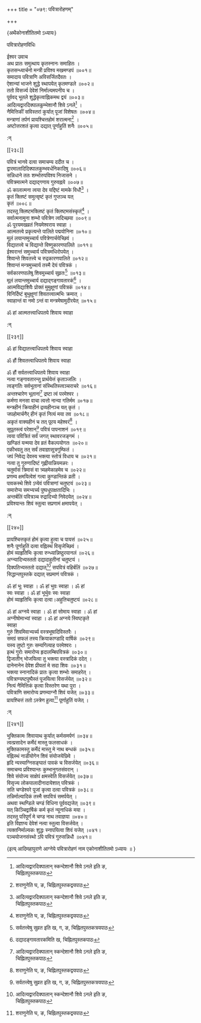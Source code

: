 +++
title = "०७९: पवित्रारोहणम्"

+++

\{अथैकोनाशीतितमो ऽध्यायः\}

पवित्रारोहणविधिः  
    
ईश्वर उवाच  
अथ प्रातः समुत्थाय कृतस्नानः समाहितः ।  
कृतसन्ध्यार्चनो मन्त्री प्रविश्य मखमण्डपं   ॥००१॥  
समादाय पवित्राणि अविसर्जितदैवतः ।  
ऐशान्यां भाजने शुद्धे स्थापयेत् कृतमण्डले   ॥००२॥  
ततो विसर्ज्य देवेशं निर्माल्यमपनीय च ।  
पूर्ववद् भूतले शुद्धेकृत्वाह्निकमथ द्वयं ॥००३॥  
आदित्यद्वारदिक्पालकुम्भेशानौ शिवे ऽनले[^१] ।  
नैमित्तिकीं सविस्तरां कुर्यात् पूजां विशेषतः   ॥००४॥  
मन्त्राणां तर्पणं प्रायश्चित्तहोमं शरात्मना[^२]   ।  
अष्टोत्तरशतं कृत्वा दद्यात् पूर्णाहुतिं शनैः   ॥००५॥  
    
:न्  
    
[^१]: आदित्यद्वारदिक्पालान् स्कन्देशानौ शिवे ऽनले इति ङ,  
चिह्नितपुस्तकपाठः  
    
[^२]: शराणुनेति घ, ङ, चिह्नितपुस्तकद्वयपाठः  

[[२३८]]
    
पवित्रं भानवे दत्वा समाचम्य ददीत च ।  
द्वारमालादिदिक्पालकुम्भवर्धनिकादिषु ॥००६॥  
सन्निधाने ततः शम्भोरुपविश्य निजासने ।  
पवित्रमात्मने दद्याद्गणाय गुरुवह्नये ॥००७॥  
ॐ कालात्मना त्वया देव यद्दिष्टं मामके विधौ[^१]   ।  
कृतं क्लिष्टं समुत्सृष्टं कृतं गुप्तञ्च यत्  
कृतं ॥००८॥  
तदस्तु क्लिष्टमक्लिष्टं कृतं क्लिष्टमसंस्कृतं[^२]   ।  
सर्वात्मनामुना शम्भो पवित्रेण त्वदिच्छया ॥००९॥  
ॐ पूरयमखव्रतं नियमेश्वराय स्वाहा ।  
आत्मतत्त्वे प्रकृत्यन्ते पालिते पद्मयोनिना ॥०१०॥  
मूलं लयान्तमुच्चार्य पवित्रेणार्चयेच्छिवं ।  
विद्यातत्त्वे च विद्यान्ते विष्णुकारणपालिते ॥०११॥  
ईश्वरान्तं समुच्चार्य पवित्रमधिरोपयेत् ।  
शिवान्ते शिवतत्त्वे च रुद्रकारणपालिते ॥०१२॥  
शिवान्तं मन्त्रमुच्चार्य तस्मै देयं पवित्रकं ।  
सर्वकारणपालेषु शिवमुच्चार्य सुव्रतः[^३] ॥०१३॥  
मूलं लयान्तमुच्चार्य दद्याद्गङ्गावतारकं[^४]   ।  
आत्मविद्याशिवैः प्रोक्तं मुमुक्षूणां पवित्रकं   ॥०१४॥  
विनिर्दिष्टं बुभुक्षूणां शिवतत्त्वात्मभिः क्रमात्   ।  
स्वाहान्तं वा नमो ऽन्तं वा मन्त्रमेषामुदीरयेत्   ॥०१५॥  
    
ॐ हां आत्मतत्त्वाधिपतये शिवाय स्वाहा  
    
:न्  
    
[^१]: प्रभुस्त्वं मामकेविधौ इति ङ, चिह्नितपुस्तकपाठः  
    
[^२]: हुतं यत्र वषट्कृतमिति ङ, चिह्नितपुस्तकपाठः  
    
[^३]: सर्वतत्त्वेषु सुव्रत इति ख, ग, ङ, चिह्नितपुस्तकत्रयपाठः  
    
[^४]: दद्यादङ्गावतारकमिति ख, चिह्नितपुस्तकपाठः  

[[२३९]]

ॐ हां विद्यातत्त्वाधिपतये शिवाय स्वाहा  
    
ॐ हौं शिवतत्त्वाधिपतये शिवाय स्वाहा  
    
ॐ हौं सर्वतत्त्वाधिपतये शिवाय स्वाहा  
नत्वा गङ्गावतारन्तु प्रार्थयेत्तं कृताञ्जलिः   ।  
त्वङ्गतिः सर्वभूतानां संस्थितिस्त्वञ्चराचरे ॥०१६॥  
अन्तश्चारेण भूतानां[^१] द्रष्टा त्वं परमेश्वर   ।  
कर्मणा मनसा वाचा त्वत्तो नान्या गतिर्मम ॥०१७॥  
मन्त्रहीनं क्रियाहीनं द्रव्यहीनञ्च यत् कृतं   ।  
जपहोमार्चनैर् हीनं कृतं नित्यं मया तव ॥०१८॥  
अकृतं वाक्यहीनं च तत् पूरय महेश्वरं[^२] ।  
सुपूतस्त्वं परेशान[^३] पवित्रं पापनाशनं ॥०१९॥  
त्वया पवित्रितं सर्वं जगत् स्थावरजङ्गमं ।  
खण्डितं यन्मया देव व्रतं वैकल्पयोगतः ॥०२०॥  
एकीभवतु तत् सर्वं तवाज्ञासूत्रगुम्फितं ।  
जपं निवेद्य देवस्य भक्त्या स्तोत्रं विधाय च ॥०२१॥  
नत्वा तु गुरुणादिष्टं गृह्णीयान्नियमन्नरः   ।  
चतुर्मासं त्रिमासं वा त्र्यहमेकाहमेव च ॥०२२॥  
प्रणम्य क्षमयित्वेशं गत्वा कुण्डान्तिकं व्रती   ।  
पावकस्थे शिवे ऽप्येवं पवित्राणां चतुष्टयं   ॥०२३॥  
समारोप्य समभ्यर्च्य पुष्पधूपाक्षतादिभिः ।  
अन्तर्बलिं पवित्रञ्च रुद्रादिभ्यो निवेदयेत् ॥०२४॥  
प्रविश्यान्तः शिवं स्तुत्वा सप्रणामं क्षमापयेत्   ।  
    
:न्  
    
[^१]: अन्तश् चर त्वं भूतानामिति ग, चिह्नितपुस्तकपाठः  
    
[^२]: परिपूर्णं करो तु मे इति ग, चिहितपुस्तकपाठः  
    
[^३]: अमृतस्त्वं परेशान इति ग, चिह्नितपुस्तकपाठः  

[[२४०]]
    
प्रायश्चित्तकृतं होमं कृत्वा हुत्वा च पायसं   ॥०२५॥  
शनैः पूर्णाहुतिं दत्वा वह्निस्थं विसृजेच्छिवं   ।  
होमं व्याहृतिभिः कृत्वा रुन्ध्यान्निष्ठुरयानलं   ॥०२६॥  
अग्न्यादिभ्यस्ततो दद्यादाहुतीनां चतुष्टयं ।  
दिक्पतिभ्यस्ततो दद्यात्[^१] सपवित्रं वहिर्बलिं ॥०२७॥  
सिद्धान्तपुस्तके दद्यात् सप्रमाणं पवित्रकं ।  
    
ॐ हां भूः स्वाहा । ॐ हां भुवः स्वाहा । ॐ हां  
स्वः स्वाहा । ॐ हां भूर्भुवः स्वः स्वाहा  
होमं व्याहृतिभिः कृत्वा दत्वा।अहुतिचतुष्टयं   ॥०२८॥  
    
ॐ हां अग्नये स्वाहा । ॐ हां सोमाय स्वाहा । ॐ हां  
अग्नीषोमाभ्यां स्वाहा । ॐ हां अग्नये स्विष्टकृते  
स्वाहा  
गुरुं शिवमिवाभ्यर्च्य वस्त्रभूषादिविस्तरैः ।  
समग्रं सफलं तस्य क्रियाकाण्डादि वार्षिकं   ॥०२९॥  
यस्य तुष्टो गुरुः सम्यगित्याह परमेश्वरः ।  
इत्थं गुरोः समारोप्य हृदालम्बिपवित्रकं ॥०३०॥  
द्विजातीन् भोजयित्वा तु भक्त्या वस्त्रादिकं ददेत् ।  
दानेनानेन देवेश प्रीयतां मे सदा शिवः ॥०३१॥  
भक्त्या स्नानादिकं प्रातः कृत्वा शम्भोः समाहरेत्   ।  
पवित्राण्यष्टपुष्पैस्तं पूजयित्वा विसर्जयेत् ॥०३२॥  
नित्यं नैमित्तिकं कृत्वा विस्तरेण यथा पुरा ।  
पवित्राणि समारोप्य प्रणम्याग्नौ शिवं यजेत् ॥०३३॥  
प्रायश्चित्तं ततो ऽस्त्रेण हुत्वा[^२] पूर्णाहुतिं यजेत्   ।  
    
:न्  
    
[^१]: दिक्पालेभ्यस्ततो दत्वेति ख, चिह्नितपुस्तकपाठः  
    
[^२]: ततो ऽस्त्रेण कृत्वेति घ, चिह्नितपुस्तकपाठः  

[[२४१]]
    
भुक्तिकामः शिवायाथ कुर्यात् कर्मसमर्पणं   ॥०३४॥  
त्वत्प्रसादेन कर्मेदं मास्तु फलसाधकं ।  
मुक्तिकामस्तु कर्मेदं मास्तु मे नाथ बन्धकं ॥०३५॥  
वह्निस्थं नाडीयोगेन शिवं संयोजयेछिवे ।  
हृदि न्यस्याग्निसङ्घातं पावकं च विसर्जयेत् ॥०३६॥  
समाचम्य प्रविश्यान्तः कुम्भानुगतसंवरान् ।  
शिवे संयोज्य साक्षेपं क्षमस्वेति विसर्जयेत् ॥०३७॥  
विसृज्य लोकपालादीनादायेशात् पवित्रकं ।  
सति चण्डेश्वरे पूजां कृत्वा दत्वा पवित्रकं ॥०३८॥  
तन्निर्माल्यादिकं तस्मै सपवित्रं समर्पयेत् ।  
अथवा स्थण्डिले चण्डं विधिना पूर्ववद्यजेत् ॥०३९॥  
यत् किञ्चिद्वार्षिकं कर्म कृतं न्यूनाधिकं मया   ।  
तदस्तु परिपूर्णं मे चण्ड नाथ तवाज्ञया ॥०४०॥  
इति विज्ञाप्य देवेशं नत्वा स्तुत्वा विसर्जयेत् ।  
त्यक्तनिर्माल्यकः शुद्धः स्नापयित्वा शिवं यजेत्   ।०४१।  
पञ्चयोजनसंस्थो ऽपि पवित्रं गुरुसन्निधौ ॥०४१॥  
    
\{इत्य् आदिमहापुराणे आग्नेये पवित्रारोहणं नाम एकोनाशीतितमो ऽध्यायः ॥  }
    